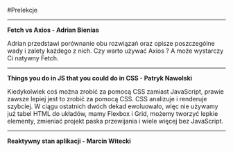 #Prelekcje

---

**Fetch vs Axios - Adrian Bienias**

Adrian przedstawi porównanie obu rozwiązań oraz opisze poszczególne wady i zalety każdego z nich. Czy  warto używać Axios ? A może wystarczy Ci natywny Fetch. 

---

 **Things you do in JS that you could do in CSS - Patryk Nawolski**
 
 Kiedykolwiek coś można zrobić za pomocą CSS zamiast JavaScript, prawie zawsze lepiej jest to zrobić za pomocą CSS. 
 CSS analizuje i renderuje szybciej. W ciągu ostatnich dwóch dekad ewoluowało, więc nie używamy już tabel HTML do układów, mamy Flexbox i Grid, możemy tworzyć lepkie elementy, zmieniać projekt paska przewijania i wiele więcej bez JavaScript.
 
 ---
 
 **Reaktywny stan aplikacji - Marcin Witecki**
 